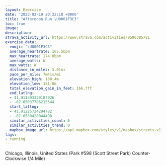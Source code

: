 ```yaml
---
layout: Exercise
date: '2023-02-19 20:32:18 +0000'
title: "Afternoon Run \U0001F3C3"
toc: true
image:
description:
strava_activity_url: https://www.strava.com/activities/8590385781
exercise_data:
  emoji: "\U0001F3C3"
  average_heartrate: 165.5bpm
  max_heartrate: 174.0bpm
  average_watts: W
  max_watts: W
  distance_in_miles: 3.01mi
  pace_per_mile: 7m41s/mi
  elevation_high: 188.4m
  elevation_low: 181.0m
  total_elevation_gain_in_feet: 166.7ft
  end_latlng:
  - 41.911393320187926
  - -87.65037786215544
  start_latlng:
  - 41.91225724294782
  - -87.6530428044498
  similar_activities_count: 6
  similar_activities_trend: 0
  mapbox_image_url: https://api.mapbox.com/styles/v1/mapbox/streets-v11/static/path-5+787af2-1.0(c%7Bx~Fll~uOEoBAIQ%5DAIdCmD%40c%40JW%40M%40iBHOGaABs%40%40CHBBCRmAB_JEiBDuAD%5BEo%40IU%3FKB%7B%40%3Fk%40Dc%40DERIV%5BNIT%40LCNDDFBT%3F%7CB%40%60B%40RLXJJXNJ%40xAIHEVa%40Fg%40EwCIc%40OSKGSG_%40Cy%40FMFOPITCPApA%40bABf%40FNTXTHt%40%40%5ECPENOFMHY%40iAAwBCKY%5BQMa%40C_AFODQRKTCZ%40dDHXJTJHRF%7C%40%3Fh%40GNKLSDOBk%40AcAEuAGUW%5BOIq%40%3Fq%40DIDONIXEZ%3FvC%40XDNLPNNLD%60%40Er%40ATENKLWDY%3Fg%40CuBKi%40KSIIk%40Gy%40%40UDQNOb%40AfCBx%40BJJRPNRHH%3FRAj%40%3FRCXSN_%40B%5DC%7DCMc%40QQi%40Os%40B%5DDOLMXCV%3Fp%40Ch%40%3FfABTFVRRRHF%40jAAPCZSHUFk%40CuCIc%40Q%5DKEGAaCh%40KVAXAfBD~%40FVFL%5ERrA%3FRGPWLUD%5BCcDKc%40OSQKy%40%3Fg%40B%5BPIRIf%40%40j%40Ct%40DnAFRJLPLRBzAIPIPa%40BO%40e%40CeCI%5DIQOMUIiCESSg%40HcACONSBOLDp%40%3Fl%40Fx%40BdAClBDzCElBJrCEdAFjAGr%40Aj%40),pin-s-s+e5b22e(-87.65143,41.9117),pin-s-f+89ae00(-87.64863999999993,41.91102999999997)/auto/800x800?access_token=pk.eyJ1Ijoiam9zaGJlY2ttYW4iLCJhIjoiY205eWR2aDd1MWZ6djJrbXc4a3M0bWZleiJ9.XiG9OWkNcZk2QzjJbxLB4A
tags:
- running
---
```




Chicago, Illinois, United States (Park #598 (Scott Street Park) Counter-Clockwise 1/4 Mile)
